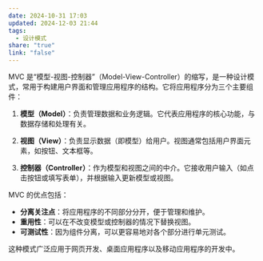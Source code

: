 ```yaml
---
date: 2024-10-31 17:03
updated: 2024-12-03 21:44
tags:
  - 设计模式
share: "true"
link: "false"
---
```


MVC 是“模型-视图-控制器”（Model-View-Controller）的缩写，是一种设计模式，常用于构建用户界面和管理应用程序的结构。它将应用程序分为三个主要组件：

1. **模型（Model）**：负责管理数据和业务逻辑。它代表应用程序的核心功能，与数据存储和处理有关。

2. **视图（View）**：负责显示数据（即模型）给用户。视图通常包括用户界面元素，如按钮、文本框等。

3. **控制器（Controller）**：作为模型和视图之间的中介。它接收用户输入（如点击按钮或填写表单），并根据输入更新模型或视图。

MVC 的优点包括：

- **分离关注点**：将应用程序的不同部分分开，便于管理和维护。
- **重用性**：可以在不改变模型或控制器的情况下替换视图。
- **可测试性**：因为组件分离，可以更容易地对各个部分进行单元测试。

这种模式广泛应用于网页开发、桌面应用程序以及移动应用程序的开发中。

